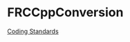 # FRCCppConversion

[Coding Standards](https://drive.google.com/open?id=14Trgvg6g0mB9cPbum1kebHyTu9MmfTkIWRthq5Cv98w)